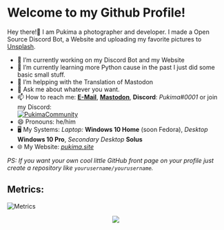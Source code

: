 <h1>Welcome to my Github Profile!</h1>

<p>Hey there!👋 I am Pukima a photographer and developer. I made a Open Source Discord Bot, a Website and uploading my favorite pictures to <a href="https://unsplash.com/@pukima" target="_blank">Unsplash</a>.</p>

- 🔭 I’m currently working on my Discord Bot and my Website
- 🌱 I’m currently learning more Python cause in the past I just did some basic small stuff.
- 🤔 I’m helpping with the Translation of Mastodon
- 💬 Ask me about whatever you want.
- 📫 How to reach me: <a href="mailto:pukima@pukima.site" target="_blank">**E-Mail**</a>, <a href="https://koyu.space/@pukima" target="_blank">**Mastodon**</a>, **Discord**: *Pukima#0001* or join my Discord:<br>
[![PukimaCommunity](https://img.shields.io/discord/763847972013342740?color=%235e81ac&label=Pukima%20Community&logo=discord&logoColor=%235e81ac&style=for-the-badge)](https://discord.com/invite/9YDAm3qTae)
- 😄 Pronouns: he/him
- :desktop_computer: My Systems: *Laptop:* **Windows 10 Home** (soon Fedora), *Desktop* **Windows 10 Pro**, *Secondary Desktop* **Solus**
- :globe_with_meridians: My Website: <a href="https://pukimaa.github.io" target="_blank">*pukima.site*</a>

*PS: If you want your own cool little GitHub front page on your profile just create a repository like `yourusername/yourusername`.*

<h2>Metrics:</h2>

![Metrics](https://github.com/Pukimaa/Pukimaa/blob/master/github-metrics.svg)
<p align="center"><img src="https://raw.githubusercontent.com/arcticicestudio/nord-docs/develop/assets/images/nord/repository-footer-separator.svg?sanitize=true" /></p>
